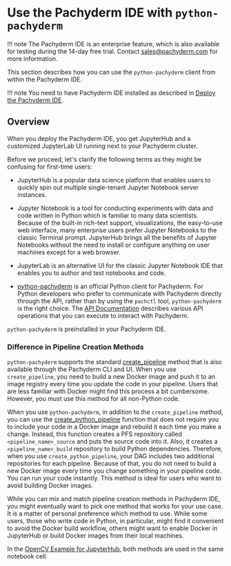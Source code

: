 # Use the Pachyderm IDE with `python-pachyderm`

!!! note
    The Pachyderm IDE is an enterprise feature,
    which is also available for testing during
    the 14-day free trial.
    Contact sales@pachyderm.com for more information.

This section describes how you can use the `python-pachyderm`
client from within the Pachyderm IDE.

!!! note
    You need to have Pachyderm IDE installed as described in
    [Deploy the Pachyderm IDE](../../deploy-manage/deploy/deploy-pachyderm-ide.md).

## Overview

When you deploy the Pachyderm IDE, you get JupyterHub and
a customized JupyterLab UI running next to your Pachyderm
cluster.

Before we proceed, let's clarify the following terms
as they might be confusing for first-time users:

* JupyterHub is a popular data science platform that enables users
to quickly spin out multiple single-tenant Jupyter Notebook server instances.

* Jupyter Notebook is a tool for conducting experiments with data and
code written in Python which is familiar to many data scientists. Because of
the built-in rich-text support, visualizations, the easy-to-use web interface,
many enterprise users prefer Jupyter Notebooks to the classic Terminal prompt.
JupyterHub brings all the benefits of Jupyter Notebooks without the need
to install or configure anything on user machines except for a web browser.

* JupyterLab is an alternative UI for the classic Jupyter Notebook IDE
that enables you to author and test notebooks and
code.

* [python-pachyderm](https://github.com/pachyderm/python-pachyderm) is an
official Python client for Pachyderm. For Python developers who prefer to
communicate with Pachyderm directly through the API, rather than by using
the `pachctl` tool, `python-pachyderm` is the right choice.
The [API Documentation](https://pachyderm.github.io/python-pachyderm/python_pachyderm.m.html)
describes various API operations that you can execute to interact with
Pachyderm.

`python-pachyderm` is preinstalled in your Pachyderm IDE.

### Difference in Pipeline Creation Methods

`python-pachyderm` supports the standard
[create_pipeline](https://pachyderm.github.io/python-pachyderm/python_pachyderm.m.html#python_pachyderm.Client.create_pipeline)
method that is
also available through the Pachyderm CLI and UI. When you use
`create_pipeline`, you need to build a new Docker image and push
it to an image registry every
time you update the code in your pipeline. Users that are less familiar
with Docker might find this process a bit cumbersome. However, you must
use this method for all non-Python code.

When you use `python-pachyderm`, in addition to the
`create_pipeline` method,
you can use the [create_python_pipeline](https://pachyderm.github.io/python-pachyderm/python_pachyderm.m.html#python_pachyderm.create_python_pipeline)
function that does not require
you to include your code in a Docker image and rebuild it each time you make
a change. Instead, this function creates a PFS repository
called `<pipeline_name>_source` and puts the source code into it. Also, it
creates a `<pipeline_name>_build` repository to build Python dependencies.
Therefore, when you use `create_python_pipeline`, your DAG includes two
additional repositories for each pipeline.
Because of that, you do not need
to build a new Docker image every time you change something in your
pipeline code. You can run your code instantly. This method is ideal for
users who want to avoid building Docker images.

While you can mix and match pipeline creation methods in Pachyderm IDE, you
might eventually want to pick one method that works for your use case. It is a
matter of personal preference which method to use. While some users, those
who write code in Python, in particular, might
find it convenient to avoid the Docker build workflow, others might want to
enable Docker in JupyterHub or build Docker images from their local machines.

In the [OpenCV Example for JupyterHub](https://github.com/pachyderm/jupyterhub-pachyderm),
both methods are used in the same notebook cell.
